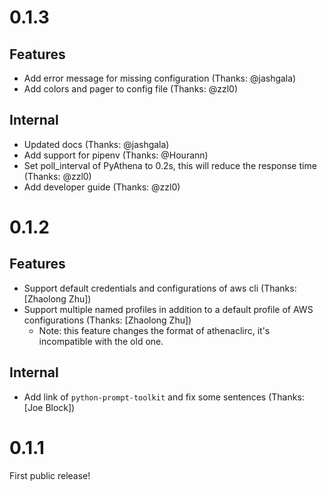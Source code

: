
0.1.3
========

Features
----------
* Add error message for missing configuration (Thanks: @jashgala)
* Add colors and pager to config file (Thanks: @zzl0)

Internal
----------

* Updated docs (Thanks: @jashgala)
* Add support for pipenv (Thanks: @Hourann)
* Set poll_interval of PyAthena to 0.2s, this will reduce the response time (Thanks: @zzl0)
* Add developer guide (Thanks: @zzl0)

0.1.2
========

Features
----------

* Support default credentials and configurations of aws cli (Thanks: [Zhaolong Zhu])
* Support multiple named profiles in addition to a default profile of AWS configurations (Thanks: [Zhaolong Zhu])
    * Note: this feature changes the format of athenaclirc, it's incompatible with the old one.

Internal
----------

* Add link of `python-prompt-toolkit` and fix some sentences (Thanks: [Joe Block])


0.1.1
========

First public release!
